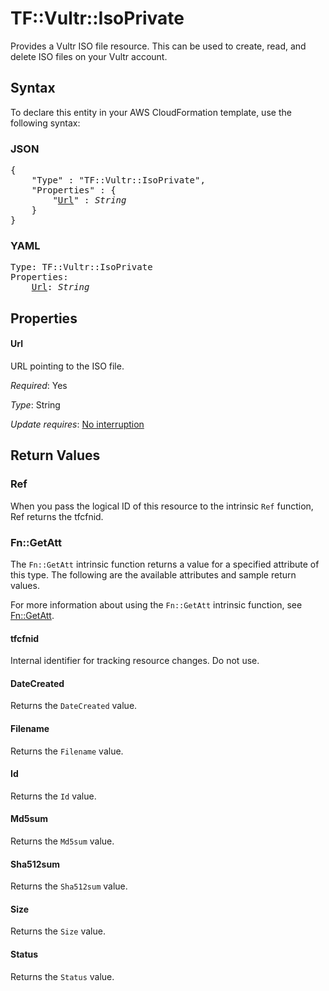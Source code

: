 # TF::Vultr::IsoPrivate

Provides a Vultr ISO file resource. This can be used to create, read, and delete ISO files on your Vultr account.

## Syntax

To declare this entity in your AWS CloudFormation template, use the following syntax:

### JSON

<pre>
{
    "Type" : "TF::Vultr::IsoPrivate",
    "Properties" : {
        "<a href="#url" title="Url">Url</a>" : <i>String</i>
    }
}
</pre>

### YAML

<pre>
Type: TF::Vultr::IsoPrivate
Properties:
    <a href="#url" title="Url">Url</a>: <i>String</i>
</pre>

## Properties

#### Url

URL pointing to the ISO file.

_Required_: Yes

_Type_: String

_Update requires_: [No interruption](https://docs.aws.amazon.com/AWSCloudFormation/latest/UserGuide/using-cfn-updating-stacks-update-behaviors.html#update-no-interrupt)

## Return Values

### Ref

When you pass the logical ID of this resource to the intrinsic `Ref` function, Ref returns the tfcfnid.

### Fn::GetAtt

The `Fn::GetAtt` intrinsic function returns a value for a specified attribute of this type. The following are the available attributes and sample return values.

For more information about using the `Fn::GetAtt` intrinsic function, see [Fn::GetAtt](https://docs.aws.amazon.com/AWSCloudFormation/latest/UserGuide/intrinsic-function-reference-getatt.html).

#### tfcfnid

Internal identifier for tracking resource changes. Do not use.

#### DateCreated

Returns the <code>DateCreated</code> value.

#### Filename

Returns the <code>Filename</code> value.

#### Id

Returns the <code>Id</code> value.

#### Md5sum

Returns the <code>Md5sum</code> value.

#### Sha512sum

Returns the <code>Sha512sum</code> value.

#### Size

Returns the <code>Size</code> value.

#### Status

Returns the <code>Status</code> value.

